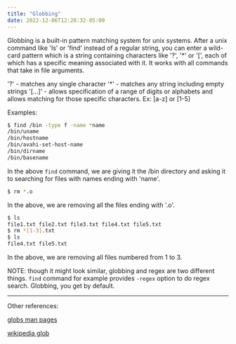 ```yaml
---
title: "Globbing"
date: 2022-12-06T12:28:32-05:00
---
```


Globbing is a built-in pattern matching system for unix systems. After a unix command like 'ls' or 'find' instead of a regular string, you can enter a wild-card pattern which is a string containing characters like '?', '*' or '[', each of which has a specific meaning associated with it. It works with all commands that take in file arguments.

'?' - matches any single character
'*' - matches any string including empty strings
'[...]' - allows specification of a range of digits or alphabets and allows matching for those specific characters. Ex: [a-z] or [1-5]

Examples:

```bash
$ find /bin -type f -name *name
/bin/uname
/bin/hostname
/bin/avahi-set-host-name
/bin/dirname
/bin/basename
```
In the above `find` command, we are giving it the /bin directory and asking it to searching for files with names ending with 'name'.

```bash
$ rm *.o
```
In the above, we are removing all the files ending with '.o'.

```bash
$ ls
file1.txt file2.txt file3.txt file4.txt file5.txt
$ rm *[1-3].txt
$ ls
file4.txt file5.txt
```
In the above, we are removing all files numbered from 1 to 3.

NOTE: though it might look similar, globbing and regex are two different things. `find` command for example provides `-regex` option to do regex search. Globbing, you get by default.

***

Other references:

[globs man pages](https://man7.org/linux/man-pages/man7/glob.7.html)

[wikipedia glob](https://en.wikipedia.org/wiki/Glob_(programming))

